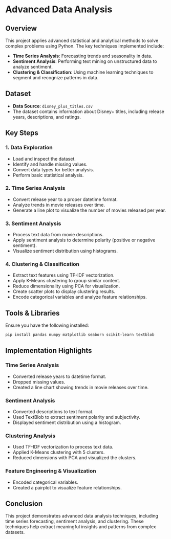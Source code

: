 # Advanced Data Analysis

## Overview
This project applies advanced statistical and analytical methods to solve complex problems using Python. The key techniques implemented include:

- **Time Series Analysis**: Forecasting trends and seasonality in data.
- **Sentiment Analysis**: Performing text mining on unstructured data to analyze sentiment.
- **Clustering & Classification**: Using machine learning techniques to segment and recognize patterns in data.

## Dataset
- **Data Source**: `disney_plus_titles.csv`
- The dataset contains information about Disney+ titles, including release years, descriptions, and ratings.

## Key Steps
### 1. Data Exploration
- Load and inspect the dataset.
- Identify and handle missing values.
- Convert data types for better analysis.
- Perform basic statistical analysis.

### 2. Time Series Analysis
- Convert release year to a proper datetime format.
- Analyze trends in movie releases over time.
- Generate a line plot to visualize the number of movies released per year.

### 3. Sentiment Analysis
- Process text data from movie descriptions.
- Apply sentiment analysis to determine polarity (positive or negative sentiment).
- Visualize sentiment distribution using histograms.

### 4. Clustering & Classification
- Extract text features using TF-IDF vectorization.
- Apply K-Means clustering to group similar content.
- Reduce dimensionality using PCA for visualization.
- Create scatter plots to display clustering results.
- Encode categorical variables and analyze feature relationships.

## Tools & Libraries
Ensure you have the following installed:
```bash
pip install pandas numpy matplotlib seaborn scikit-learn textblob
```

## Implementation Highlights
### Time Series Analysis
- Converted release years to datetime format.
- Dropped missing values.
- Created a line chart showing trends in movie releases over time.

### Sentiment Analysis
- Converted descriptions to text format.
- Used TextBlob to extract sentiment polarity and subjectivity.
- Displayed sentiment distribution using a histogram.

### Clustering Analysis
- Used TF-IDF vectorization to process text data.
- Applied K-Means clustering with 5 clusters.
- Reduced dimensions with PCA and visualized the clusters.

### Feature Engineering & Visualization
- Encoded categorical variables.
- Created a pairplot to visualize feature relationships.

## Conclusion
This project demonstrates advanced data analysis techniques, including time series forecasting, sentiment analysis, and clustering. These techniques help extract meaningful insights and patterns from complex datasets.

